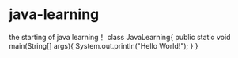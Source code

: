 # java-learning
the starting of java learning！
class JavaLearning{
  public static void main(String[] args){
    System.out.println("Hello World!");
  }
}
